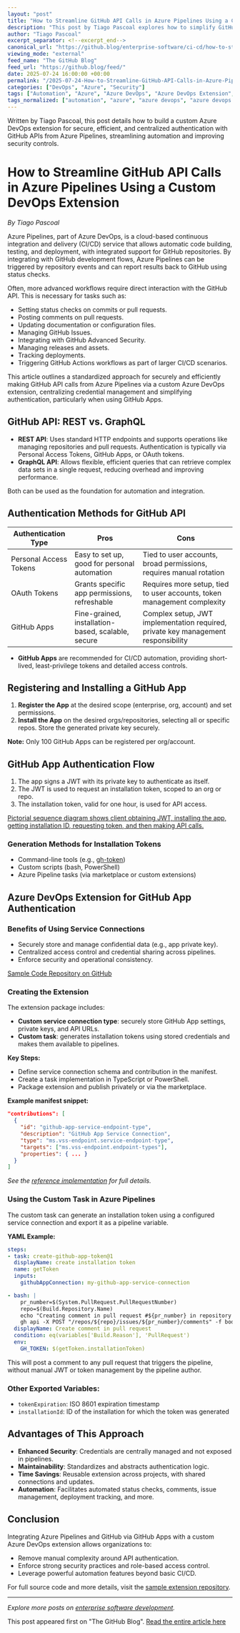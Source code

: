 ```yaml
---
layout: "post"
title: "How to Streamline GitHub API Calls in Azure Pipelines Using a Custom DevOps Extension"
description: "This post by Tiago Pascoal explores how to simplify GitHub API integration in Azure Pipelines by building a custom Azure DevOps extension. It covers secure authentication using GitHub Apps, central credential management, and automation capabilities that enhance CI/CD, security, and operational efficiency."
author: "Tiago Pascoal"
excerpt_separator: <!--excerpt_end-->
canonical_url: "https://github.blog/enterprise-software/ci-cd/how-to-streamline-github-api-calls-in-azure-pipelines/"
viewing_mode: "external"
feed_name: "The GitHub Blog"
feed_url: "https://github.blog/feed/"
date: 2025-07-24 16:00:00 +00:00
permalink: "/2025-07-24-How-to-Streamline-GitHub-API-Calls-in-Azure-Pipelines-Using-a-Custom-DevOps-Extension.html"
categories: ["DevOps", "Azure", "Security"]
tags: ["Automation", "Azure", "Azure DevOps", "Azure DevOps Extension", "Azure Pipelines", "CI/CD", "Company", "Custom Task", "DevOps", "Enterprise Software", "GitHub API", "GitHub Apps", "Integrations", "JWT Authentication", "News", "Security", "Service Connection", "Token Management", "YAML Pipeline"]
tags_normalized: ["automation", "azure", "azure devops", "azure devops extension", "azure pipelines", "cislashcd", "company", "custom task", "devops", "enterprise software", "github api", "github apps", "integrations", "jwt authentication", "news", "security", "service connection", "token management", "yaml pipeline"]
---
```


Written by Tiago Pascoal, this post details how to build a custom Azure DevOps extension for secure, efficient, and centralized authentication with GitHub APIs from Azure Pipelines, streamlining automation and improving security controls.<!--excerpt_end-->

# How to Streamline GitHub API Calls in Azure Pipelines Using a Custom DevOps Extension

*By Tiago Pascoal*

Azure Pipelines, part of Azure DevOps, is a cloud-based continuous integration and delivery (CI/CD) service that allows automatic code building, testing, and deployment, with integrated support for GitHub repositories. By integrating with GitHub development flows, Azure Pipelines can be triggered by repository events and can report results back to GitHub using status checks.

Often, more advanced workflows require direct interaction with the GitHub API. This is necessary for tasks such as:

- Setting status checks on commits or pull requests.
- Posting comments on pull requests.
- Updating documentation or configuration files.
- Managing GitHub Issues.
- Integrating with GitHub Advanced Security.
- Managing releases and assets.
- Tracking deployments.
- Triggering GitHub Actions workflows as part of larger CI/CD scenarios.

This article outlines a standardized approach for securely and efficiently making GitHub API calls from Azure Pipelines via a custom Azure DevOps extension, centralizing credential management and simplifying authentication, particularly when using GitHub Apps.

## **GitHub API: REST vs. GraphQL**

- **REST API**: Uses standard HTTP endpoints and supports operations like managing repositories and pull requests. Authentication is typically via Personal Access Tokens, GitHub Apps, or OAuth tokens.
- **GraphQL API**: Allows flexible, efficient queries that can retrieve complex data sets in a single request, reducing overhead and improving performance.

Both can be used as the foundation for automation and integration.

## **Authentication Methods for GitHub API**

| Authentication Type      | Pros                                                | Cons                                                                                |
|-------------------------|-----------------------------------------------------|-------------------------------------------------------------------------------------|
| Personal Access Tokens  | Easy to set up, good for personal automation        | Tied to user accounts, broad permissions, requires manual rotation                  |
| OAuth Tokens            | Grants specific app permissions, refreshable        | Requires more setup, tied to user accounts, token management complexity             |
| GitHub Apps             | Fine-grained, installation-based, scalable, secure  | Complex setup, JWT implementation required, private key management responsibility   |

- **GitHub Apps** are recommended for CI/CD automation, providing short-lived, least-privilege tokens and detailed access controls.

## **Registering and Installing a GitHub App**

1. **Register the App** at the desired scope (enterprise, org, account) and set permissions.
2. **Install the App** on the desired orgs/repositories, selecting all or specific repos. Store the generated private key securely.

**Note:** Only 100 GitHub Apps can be registered per org/account.

## **GitHub App Authentication Flow**

1. The app signs a JWT with its private key to authenticate as itself.
2. The JWT is used to request an installation token, scoped to an org or repo.
3. The installation token, valid for one hour, is used for API access.

[Pictorial sequence diagram shows client obtaining JWT, installing the app, getting installation ID, requesting token, and then making API calls.](https://github.blog/wp-content/uploads/2025/07/image1.png)

### Generation Methods for Installation Tokens

- Command-line tools (e.g., [gh-token](https://github.com/Link-/gh-token))
- Custom scripts (bash, PowerShell)
- Azure Pipeline tasks (via marketplace or custom extensions)

## **Azure DevOps Extension for GitHub App Authentication**

### Benefits of Using Service Connections

- Securely store and manage confidential data (e.g., app private key).
- Centralized access control and credential sharing across pipelines.
- Enforce security and operational consistency.

[Sample Code Repository on GitHub](https://github.com/tspascoal/azure-pipelines-create-github-app-token-task)

### **Creating the Extension**

The extension package includes:

- **Custom service connection type**: securely store GitHub App settings, private keys, and API URLs.
- **Custom task**: generates installation tokens using stored credentials and makes them available to pipelines.

**Key Steps:**

- Define service connection schema and contribution in the manifest.
- Create a task implementation in TypeScript or PowerShell.
- Package extension and publish privately or via the marketplace.

**Example manifest snippet:**

```json
"contributions": [
  {
    "id": "github-app-service-endpoint-type",
    "description": "GitHub App Service Connection",
    "type": "ms.vss-endpoint.service-endpoint-type",
    "targets": ["ms.vss-endpoint.endpoint-types"],
    "properties": { ... }
  }
]
```

*See the [reference implementation](https://github.com/tspascoal/azure-pipelines-create-github-app-token-task/blob/1c0778fb64e344fcf237c06894795ce8547abf7c/vss-extension.json#L44) for full details.*

### **Using the Custom Task in Azure Pipelines**

The custom task can generate an installation token using a configured service connection and export it as a pipeline variable.

**YAML Example:**

```yaml
steps:
- task: create-github-app-token@1
  displayName: create installation token
  name: getToken
  inputs:
    githubAppConnection: my-github-app-service-connection

- bash: |
    pr_number=$(System.PullRequest.PullRequestNumber)
    repo=$(Build.Repository.Name)
    echo "Creating comment in pull request #${pr_number} in repository ${repo}"
    gh api -X POST "/repos/${repo}/issues/${pr_number}/comments" -f body="Posting a comment from Azure Pipelines"
  displayName: Create comment in pull request
  condition: eq(variables['Build.Reason'], 'PullRequest')
  env:
    GH_TOKEN: $(getToken.installationToken)
```

This will post a comment to any pull request that triggers the pipeline, without manual JWT or token management by the pipeline author.

### **Other Exported Variables:**

- `tokenExpiration`: ISO 8601 expiration timestamp
- `installationId`: ID of the installation for which the token was generated

## **Advantages of This Approach**

- **Enhanced Security**: Credentials are centrally managed and not exposed in pipelines.
- **Maintainability**: Standardizes and abstracts authentication logic.
- **Time Savings**: Reusable extension across projects, with shared connections and updates.
- **Automation**: Facilitates automated status checks, comments, issue management, deployment tracking, and more.

## **Conclusion**

Integrating Azure Pipelines and GitHub via GitHub Apps with a custom Azure DevOps extension allows organizations to:

- Remove manual complexity around API authentication.
- Enforce strong security practices and role-based access control.
- Leverage powerful automation features beyond basic CI/CD.

For full source code and more details, visit the [sample extension repository](https://github.com/tspascoal/azure-pipelines-create-github-app-token-task).

---
*Explore more posts on [enterprise software development](https://github.blog/enterprise-software/).*

This post appeared first on "The GitHub Blog". [Read the entire article here](https://github.blog/enterprise-software/ci-cd/how-to-streamline-github-api-calls-in-azure-pipelines/)

